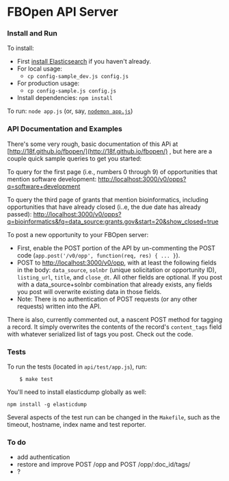 # FBOpen API Server

### Install and Run
To install:
* First [install Elasticsearch](https://github.com/18f/fbopen/tree/master/elasticsearch) if you haven't already.
* For local usage:
    * `cp config-sample_dev.js config.js`
* For production usage:
    * `cp config-sample.js config.js`
* Install dependencies: `npm install`

To run: `node app.js` (or, say, [`nodemon app.js`](https://github.com/remy/nodemon))

### API Documentation and Examples
There's some very rough, basic documentation of this APi at [http://18f.github.io/fbopen/](http://18f.github.io/fbopen/) , but here are a couple quick sample queries to get you started:

To query for the first page (i.e., numbers 0 through 9) of opportunities that mention software development:
[http://localhost:3000/v0/opps?q=software+development](http://localhost:3000/v0/opps?q=software+development)

To query the third page of grants that mention bioinformatics, including opportunities that have already closed (i..e, the due date has already passed):
[http://localhost:3000/v0/opps?q=bioinformatics&fq=data_source:grants.gov&start=20&show_closed=true](http://localhost:3000/v0/opps?q=bioinformatics&fq=data_source:grants.gov&start=20&show_closed=true)

To post a new opportunity to your FBOpen server:
* First, enable the POST portion of the API by un-commenting the POST code (`app.post('/v0/opp', function(req, res) { ... }`).
* POST to [http://localhost:3000/v0/opp](http://localhost:3000/v0/opp), with at least the following fields in the body: `data_source`, `solnbr` (unique solicitation or opportunity ID), `listing_url`, `title`, and `close_dt`. All other fields are optional. If you post with a data_source+solnbr combination that already exists, any fields you post will overwrite existing data in those fields.
* Note: There is no authentication of POST requests (or any other requests) written into the API.

There is also, currently commented out, a nascent POST method for tagging a record. It simply overwrites the contents of the record's `content_tags` field with whatever serialized list of tags you post. Check out the code.

### Tests
To run the tests (located in `api/test/app.js`), run:

```
    $ make test
```
You'll need to install elasticdump globally as well:

```
npm install -g elasticdump
```

Several aspects of the test run can be changed in the `Makefile`, such as the timeout, hostname, index name and test reporter.

### To do
* add authentication
* restore and improve POST /opp and POST /opp/:doc_id/tags/
* ?
